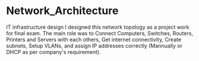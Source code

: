# Network_Architecture
IT infrastructure design
I designed this network topology as a project work for final exam.
The main role was to Connect Computers, Switches, Routers, Printers and Servers with each others, Get internet connectivity, Create subnets, Setup VLANs, and assign IP addresses correctly (Mannually or DHCP as per company's requirement).
